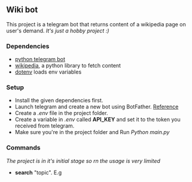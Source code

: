 ## Wiki bot
This project is a telegram bot that returns content of a wikipedia page on user's demand.
_It's just a hobby project :)_

### Dependencies
- [python telegram bot](https://pypi.org/project/python-telegram-bot/)
- [wikipedia](https://pypi.org/project/wikipedia/), a python library to fetch content
- [dotenv](https://pypi.org/project/python-dotenv/) loads env variables

### Setup
- Install the given dependencies first.
- Launch telegram and create a new bot using BotFather. [Reference](https://core.telegram.org/bots/tutorial#getting-ready)
- Create a _.env_ file in the project folder.
- Create a variable in _.env_ called **API_KEY** and set it to the token you received from telegram.
- Make sure you're in the project folder and Run _Python main.py_

### Commands
_The project is in it's initial stage so rn the usage is very limited_

- **search** "topic". E.g
